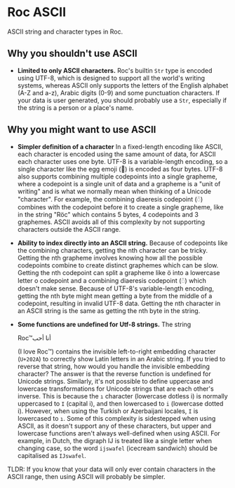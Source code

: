 # Roc ASCII

ASCII string and character types in Roc.

## Why you shouldn't use ASCII

- **Limited to only ASCII characters.**
  Roc's builtin `Str` type is encoded using UTF-8, which is designed to support all the world's writing systems, whereas ASCII only supports the letters of the English alphabet (A-Z and a-z), Arabic digits (0-9) and some punctuation characters.
  If your data is user generated, you should probably use a `Str`, especially if the string is a person or a place's name.

## Why you might want to use ASCII

- **Simpler definition of a character**
  In a fixed-length encoding like ASCII, each character is encoded using the same amount of data, for ASCII each character uses one byte.
  UTF-8 is a variable-length encoding, so a single character like the egg emoji (🥚) is encoded as four bytes.
  UTF-8 also supports combining multiple codepoints into a single grapheme, where a codepoint is a single unit of data and a grapheme is a "unit of writing" and is what we normally mean when thinking of a Unicode "character".
  For example, the combining diaeresis codepoint (◌̈) combines with the codepoint before it to create a single grapheme, like in the string "Röc" which contains 5 bytes, 4 codepoints and 3 graphemes.
  ASCII avoids all of this complexity by not supporting characters outside the ASCII range.
- **Ability to index directly into an ASCII string.**
  Because of codepoints like the combining characters, getting the nth character can be tricky.
  Getting the nth grapheme involves knowing how all the possible codepoints combine to create distinct graphemes which can be slow.
  Getting the nth codepoint can split a grapheme like ö into a lowercase letter o codepoint and a combining diaeresis codepoint (◌̈) which doesn't make sense.
  Because of UTF-8's variable-length encoding, getting the nth byte might mean getting a byte from the middle of a codepoint, resulting in invalid UTF-8 data.
  Getting the nth character in an ASCII string is the same as getting the nth byte in the string.
- **Some functions are undefined for Utf-8 strings.**
  The string

  ‫أنا أحب‪Roc™

  (I love Roc™) contains the invisible left-to-right embedding character (`U+202A`) to correctly show Latin letters in an Arabic string.
  If you tried to reverse that string, how would you handle the invisible embedding character?
  The answer is that the reverse function is undefined for Unicode strings.
  Similarly, it's not possible to define uppercase and lowercase transformations for Unicode strings that are each other's inverse.
  This is because the `ı` character (lowercase dotless i) is normally uppercased to `I` (capital i), and then lowercased to `i` (lowercase dotted i).
  However, when using the Turkish or Azerbaijani locales, `I` is lowercased to `ı`.
  Some of this complexity is sidestepped when using ASCII, as it doesn't support any of these characters, but upper and lowercase functions aren't always well-defined when using ASCII.
  For example, in Dutch, the digraph IJ is treated like a single letter when changing case, so the word `ijswafel` (icecream sandwich) should be capitalised as `IJswafel`.

TLDR: If you know that your data will only ever contain characters in the ASCII range, then using ASCII will probably be simpler.
